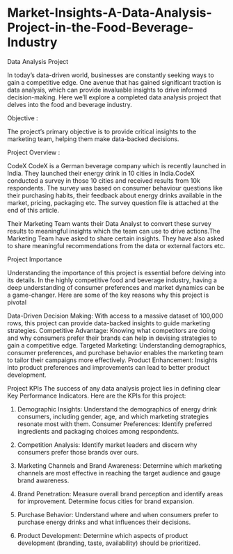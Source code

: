 # Market-Insights-A-Data-Analysis-Project-in-the-Food-Beverage-Industry
Data Analysis Project



In today’s data-driven world, businesses are constantly seeking ways to gain a competitive edge. One avenue that has gained significant traction is data analysis, which can provide invaluable insights to drive informed decision-making. Here we’ll explore a completed data analysis project that delves into the food and beverage industry. 



Objective : 


The project’s primary objective is to provide critical insights to the marketing team, helping them make data-backed decisions. 


Project Overview : 



CodeX
CodeX is a German beverage company which is recently launched in India. They launched their energy drink in 10 cities in India.CodeX conducted a survey in those 10 cities and received results from 10k respondents.
The survey was based on consumer behaviour questions like their purchasing habits, their feedback about energy drinks available in the market, pricing, packaging etc. The survey question file is attached at the end of this article.

Their Marketing Team wants their Data Analyst to convert these survey results to meaningful insights which the team can use to drive actions.The Marketing Team have asked to share certain insights. They have also asked to share meaningful recommendations from the data or external factors etc.



Project Importance

Understanding the importance of this project is essential before delving into its details. In the highly competitive food and beverage industry, having a deep understanding of consumer preferences and market dynamics can be a game-changer. Here are some of the key reasons why this project is pivotal


Data-Driven Decision Making: With access to a massive dataset of 100,000 rows, this project can provide data-backed insights to guide marketing strategies.
Competitive Advantage: Knowing what competitors are doing and why consumers prefer their brands can help in devising strategies to gain a competitive edge.
Targeted Marketing: Understanding demographics, consumer preferences, and purchase behavior enables the marketing team to tailor their campaigns more effectively.
Product Enhancement: Insights into product preferences and improvements can lead to better product development.




Project KPIs
The success of any data analysis project lies in defining clear Key Performance Indicators. Here are the KPIs for this project:

1. Demographic Insights: Understand the demographics of energy drink consumers, including gender, age, and which marketing strategies resonate most with them.
Consumer Preferences: Identify preferred ingredients and packaging choices among respondents.


2. Competition Analysis: Identify market leaders and discern why consumers prefer those brands over ours.



3. Marketing Channels and Brand Awareness: Determine which marketing channels are most effective in reaching the target audience and gauge brand awareness.

   
4. Brand Penetration: Measure overall brand perception and identify areas for improvement. Determine focus cities for brand expansion.


5. Purchase Behavior: Understand where and when consumers prefer to purchase energy drinks and what influences their decisions.


6. Product Development: Determine which aspects of product development (branding, taste, availability) should be prioritized.


